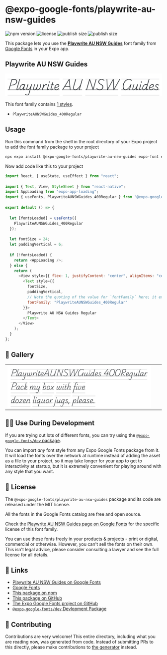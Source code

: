 # @expo-google-fonts/playwrite-au-nsw-guides

![npm version](https://flat.badgen.net/npm/v/@expo-google-fonts/playwrite-au-nsw-guides)
![license](https://flat.badgen.net/github/license/expo/google-fonts)
![publish size](https://flat.badgen.net/packagephobia/install/@expo-google-fonts/playwrite-au-nsw-guides)
![publish size](https://flat.badgen.net/packagephobia/publish/@expo-google-fonts/playwrite-au-nsw-guides)

This package lets you use the [**Playwrite AU NSW Guides**](https://fonts.google.com/specimen/Playwrite+AU+NSW+Guides) font family from [Google Fonts](https://fonts.google.com/) in your Expo app.

## Playwrite AU NSW Guides

![Playwrite AU NSW Guides](./font-family.png)

This font family contains [1 styles](#-gallery).

- `PlaywriteAUNSWGuides_400Regular`

## Usage

Run this command from the shell in the root directory of your Expo project to add the font family package to your project

```sh
npx expo install @expo-google-fonts/playwrite-au-nsw-guides expo-font expo-app-loading
```

Now add code like this to your project

```js
import React, { useState, useEffect } from "react";

import { Text, View, StyleSheet } from "react-native";
import AppLoading from "expo-app-loading";
import { useFonts, PlaywriteAUNSWGuides_400Regular } from '@expo-google-fonts/playwrite-au-nsw-guides';

export default () => {

  let [fontsLoaded] = useFonts({
    PlaywriteAUNSWGuides_400Regular
  });

  let fontSize = 24;
  let paddingVertical = 6;

  if (!fontsLoaded) {
    return <AppLoading />;
  } else {
    return (
      <View style={{ flex: 1, justifyContent: "center", alignItems: "center" }}>
        <Text style={{
          fontSize,
          paddingVertical,
          // Note the quoting of the value for `fontFamily` here; it expects a string!
          fontFamily: "PlaywriteAUNSWGuides_400Regular"
        }}>
          Playwrite AU NSW Guides Regular
        </Text>
      </View>
    );
  }
};
```

## 🔡 Gallery


||||
|-|-|-|
|![PlaywriteAUNSWGuides_400Regular](./PlaywriteAUNSWGuides_400Regular.ttf.png)||||


## 👩‍💻 Use During Development

If you are trying out lots of different fonts, you can try using the [`@expo-google-fonts/dev` package](https://github.com/expo/google-fonts/tree/master/font-packages/dev#readme).

You can import _any_ font style from any Expo Google Fonts package from it. It will load the fonts over the network at runtime instead of adding the asset as a file to your project, so it may take longer for your app to get to interactivity at startup, but it is extremely convenient for playing around with any style that you want.


## 📖 License

The `@expo-google-fonts/playwrite-au-nsw-guides` package and its code are released under the MIT license.

All the fonts in the Google Fonts catalog are free and open source.

Check the [Playwrite AU NSW Guides page on Google Fonts](https://fonts.google.com/specimen/Playwrite+AU+NSW+Guides) for the specific license of this font family.

You can use these fonts freely in your products & projects - print or digital, commercial or otherwise. However, you can't sell the fonts on their own. This isn't legal advice, please consider consulting a lawyer and see the full license for all details.

## 🔗 Links

- [Playwrite AU NSW Guides on Google Fonts](https://fonts.google.com/specimen/Playwrite+AU+NSW+Guides)
- [Google Fonts](https://fonts.google.com/)
- [This package on npm](https://www.npmjs.com/package/@expo-google-fonts/playwrite-au-nsw-guides)
- [This package on GitHub](https://github.com/expo/google-fonts/tree/master/font-packages/playwrite-au-nsw-guides)
- [The Expo Google Fonts project on GitHub](https://github.com/expo/google-fonts)
- [`@expo-google-fonts/dev` Devlopment Package](https://github.com/expo/google-fonts/tree/master/font-packages/dev)

## 🤝 Contributing

Contributions are very welcome! This entire directory, including what you are reading now, was generated from code. Instead of submitting PRs to this directly, please make contributions to [the generator](https://github.com/expo/google-fonts/tree/master/packages/generator) instead.
